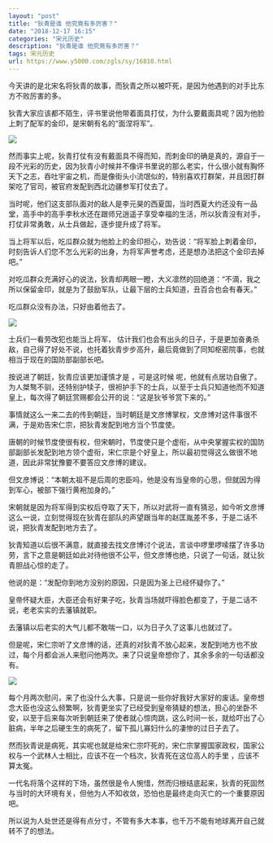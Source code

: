 ```yaml
---
layout: "post"
title: "狄青是谁 他究竟有多厉害？"
date: "2018-12-17 16:15"
categories: "宋元历史"
description: "狄青是谁 他究竟有多厉害？"
tags: 宋元历史
url: https://www.y5000.com/zgls/sy/16810.html
---
```






今天讲的是北宋名将狄青的故事，而狄青之所以被吓死，是因为他遇到的对手比东方不败厉害的多。

狄青大家应该都不陌生，评书里说他带着面具打仗，为什么要戴面具呢？因为他脸上刺了配军的金印，是宋朝有名的“面涅将军”。

![](https://img.y5000.com/uploads/allimg/170313/14504V263-0.jpg)

然而事实上呢，狄青打仗有没有戴面具不得而知，而刺金印的确是真的，源自于一段不光彩的历史，因为狄青小时候并不像评书里说的那么老实，什么很小就有胸怀天下之志，吞吐宇宙之机，而是像街头小流氓似的，特别喜欢打群架，并且因打群架吃了官司，被官府发配到西北边疆参军打仗去了。

当时呢，他们这支部队面对的敌人是李元昊的西夏国，当时西夏大约还没有一品堂，高手中的高手李秋水还在跟师兄逍遥子享受幸福的生活，所以狄青没有对手，打仗非常勇敢，从士兵做起，逐步提升成了将军。

当上将军以后，吃瓜群众就为他脸上的金印担心，劝告说：“将军脸上刺着金印，时刻告诉人们您不怎么光彩的出身，为将军声誉考虑，还是想办法把这个金印去掉吧。”

对吃瓜群众充满好心的说法，狄青却两眼一瞪，大义凛然的回绝道：“不滴，我之所以保留金印，就是为了鼓励军队，让最下层的士兵知道，丑百合也会有春天。”

吃瓜群众没有办法，只好由着他去了。

![](https://img.y5000.com/uploads/allimg/170313/14504R158-1.jpg)

士兵们一看劳改犯也能当上将军，
估计我们也会有出头的日子，于是更加奋勇杀敌，自己得了好处不说，也托着狄青步步高升，最后竟做到了同知枢密院事，也就相当于现在的国防部副部长吧。

按说进了朝廷，狄青应该更加谨慎才是 ，可是这时候
呢，他就有点居功自傲了。为人桀骜不驯，还特别护犊子，很袒护手下的士兵，以至于士兵只知道他而不知道皇上，每次得了朝廷赏赐都会公开的说：“这是狄爷爷赏下来的。”

事情就这么一来二去的传到朝廷，当时朝廷是文彦博掌权，文彦博对这件事很不满，于是劝告宋仁宗，把狄青发配到地方当个节度使。

唐朝的时候节度使很有权，但宋朝时，节度使只是个虚衔，从中央掌握实权的国防部副部长发配到地方领个虚衔，宋仁宗是个好皇上，所以最初觉得这么做很不地道，因此非常犹豫要不要答应文彦博的建议。

但文彦博说：“本朝太祖不是后周的忠臣吗，他是没有当皇帝的心思，但就因为得到军心，被部下强行黄袍加身的。”

宋朝就是因为将军得到实权后夺取了天下，所以对武将一直有猜忌，如今听文彦博这么一说，立刻觉得现在狄青在部队的声望跟当年的赵匡胤差不多，于是二话不说，把狄青发配到地方去了。

狄青知道以后很不满意，就直接去找文彦博讨个说法，言谈中啰里啰嗦摆了许多功劳，言下之意是朝廷如此对待他很不公平，但文彦博也绝，只说了一句话，就让狄青胆战心惊的走了。

他说的是：“发配你到地方没别的原因，只是因为圣上已经怀疑你了。”

皇帝怀疑大臣，大臣还会有好果子吃，狄青当场就吓得脸色都变了，于是二话不说，老老实实的去藩镇就职。

去藩镇以后老实的大气儿都不敢喘一口，以为日子久了这事儿也就过了。

但是呢，宋仁宗听了文彦博的话，还真的对狄青不放心起来，发配到地方也不放过，每个月都会派人来慰问他两次。来了只说皇帝想你了，其余多余的一句话都没有。

![](https://img.y5000.com/uploads/allimg/170313/14504WO0-2.jpg)

每个月两次慰问，来了也没什么大事，只是说一些你好我好大家好的废话。皇帝想念大臣也没这么频繁啊，狄青更坐实了已经受到皇帝猜疑的想法，担心的坐卧不安，以至于后来每次听到朝廷来了使者就心惊肉跳，这么时间一长，就给吓出了心脏病，半年之后硬生生的病死了，留下孤儿寡妇什么的凄惨的过日子去了。

然而狄青说是病死，其实呢也就是给宋仁宗吓死的，宋仁宗掌握国家政权，国家公权与一个武林人士相比，应该不在一个档次，狄青死在这位高人的手里 ，应该不算太冤。

一代名将落个这样的下场，虽然很是令人惋惜，然而归根结底起来，狄青的死固然与当时的大环境有关，但他为人不知收敛，恐怕也是最终走向灭亡的一个重要原因吧。

所以说为人处世还是得有点分寸，不管有多大本事，也千万不能有地球离开自己就转不了的想法。
